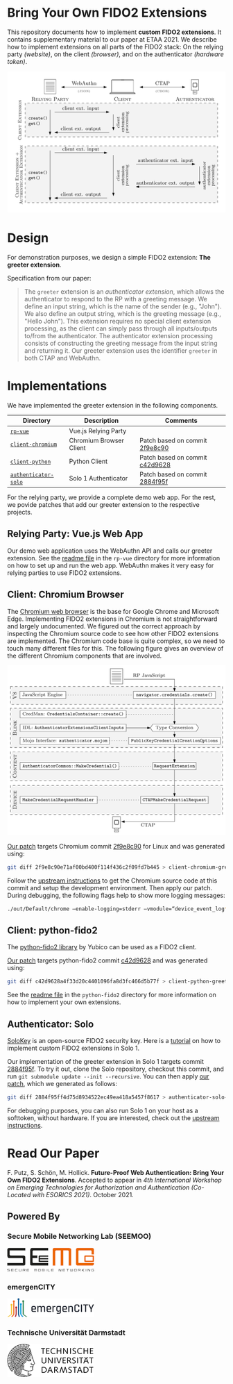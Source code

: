 # Bring Your Own FIDO2 Extensions
This repository documents how to implement **custom FIDO2 extensions**. It contains supplementary material to our paper at ETAA 2021. We describe how to implement extensions on all parts of the FIDO2 stack: On the relying party *(website)*, on the client *(browser)*, and on the authenticator *(hardware token)*.


![FIDO2 System Model & Protocol Flow](.img/system_model.png)

# Design
For demonstration purposes, we design a simple FIDO2 extension: **The greeter extension**.

Specification from our paper:

> The `greeter` extension is an *authenticator extension*, which allows the authenticator to respond to the RP with a greeting message. We define an input string, which is the name of the sender (e.g., "John"). We also define an output string, which is the greeting message (e.g., "Hello John"). This extension requires no special client extension processing, as the client can simply pass through all inputs/outputs to/from the authenticator. The authenticator extension processing consists of constructing the greeting message from the input string and returning it. Our greeter extension uses the identifier `greeter` in both CTAP and WebAuthn.


# Implementations

We have implemented the greeter extension in the following components.

| Directory | Description | Comments |
| --- | --- | --- |
| [`rp-vue`](rp-vue/) | Vue.js Relying Party |  |
| [`client-chromium`](client-chromium) | Chromium Browser Client | Patch based on commit [2f9e8c90](https://chromium.googlesource.com/chromium/src/+/2f9e8c90)  |
| [`client-python`](client-python) | Python Client | Patch based on commit [c42d9628](https://github.com/Yubico/python-fido2/commit/c42d9628a4f33d20c4401096fa8d3fc466d5b77f) |
| [`authenticator-solo`](authenticator-solo) | Solo 1 Authenticator | Patch based on commit [2884f95f](https://github.com/solokeys/solo/commit/2884f95ff4d75d8934522ec49ea418a5457f8617) |

For the relying party, we provide a complete demo web app. For the rest, we povide patches that add our greeter extension to the respective projects.


## Relying Party: Vue.js Web App

Our demo web application uses the WebAuthn API and calls our greeter extension. See the [readme file](rp-vue/) in the `rp-vue` directory for more information on how to set up and run the web app. WebAuthn makes it very easy for relying parties to use FIDO2 extensions.

## Client: Chromium Browser

The [Chromium web browser](https://www.chromium.org/Home) is the base for Google Chrome and Microsoft Edge. Implementing FIDO2 extensions in Chromium is not straightforward and largely undocumented. We figured out the correct approach by inspecting the Chromium source code to see how other FIDO2 extensions are implemented. The Chromium code base is quite complex, so we need to touch many different files for this. The following figure gives an overview of the different Chromium components that are involved.

![Chromium FIDO2 client implementation](.img/chromium_fido2.png)


[Our patch](client-chromium/client-chromium-greeter.patch) targets Chromium commit [2f9e8c90](https://chromium.googlesource.com/chromium/src/+/2f9e8c90) for Linux and was generated using:

```bash
git diff 2f9e8c90e71af00bd400f114f436c2f09fd7b445 > client-chromium-greeter.patch 
```

Follow the [upstream instructions](https://chromium.googlesource.com/chromium/src/+/refs/heads/main/docs/linux/build_instructions.md) to get the Chromium source code at this commit and setup the development environment. Then apply our patch. During debugging, the following flags help to show more logging messages:

```bash
./out/Default/chrome –enable-logging=stderr –vmodule=“device_event_log*=1”
```


## Client: python-fido2

The [python-fido2 library](https://github.com/Yubico/python-fido2) by Yubico can be used as a FIDO2 client.

[Our patch](client-python/client-python-greeter.patch) targets python-fido2 commit [c42d9628](https://github.com/Yubico/python-fido2/commit/c42d9628a4f33d20c4401096fa8d3fc466d5b77f) and was generated using:

```bash
git diff c42d9628a4f33d20c4401096fa8d3fc466d5b77f > client-python-greeter.patch
```

See the [readme file](python-fido2/) in the `python-fido2` directory for more information on how to implement your own extensions.



## Authenticator: Solo

[SoloKey](https://solokeys.com/) is an open-source FIDO2 security key. Here is a [tutorial](https://github.com/solokeys/solo/blob/master/docs/tutorial-writing-extensions.md) on how to implement custom FIDO2 extensions in Solo 1.

Our implementation of the greeter extension in Solo 1 targets commit [2884f95f](https://github.com/solokeys/solo/commit/2884f95ff4d75d8934522ec49ea418a5457f8617). To try it out, clone the Solo repository, checkout this commit, and run `git submodule update --init --recursive`. You can then apply [our patch](authenticator-solo/authenticator-solo-greeter.patch), which we generated as follows:

```bash
git diff 2884f95ff4d75d8934522ec49ea418a5457f8617 > authenticator-solo-greeter.patch 
```

For debugging purposes, you can also run Solo 1 on your host as a softtoken, without hardware. If you are interested, check out the [upstream instructions](https://github.com/solokeys/solo#developing-solo-no-hardware-needed).

# Read Our Paper

F. Putz, S. Schön, M. Hollick. **Future-Proof Web Authentication: Bring Your Own FIDO2 Extensions**. Accepted to appear in *4th International Workshop on Emerging Technologies for Authorization and Authentication (Co-Located with ESORICS 2021)*. October 2021.


## Powered By

### Secure Mobile Networking Lab (SEEMOO)
<a href="https://www.seemoo.tu-darmstadt.de">![SEEMOO logo](.img/seemoo.png)</a>
### emergenCITY
<a href="https://www.emergencity.de/">![emergenCITY logo](.img/emergencity.png)</a>
### Technische Universität Darmstadt
<a href="https://www.tu-darmstadt.de/index.en.jsp">![TU Darmstadt logo](.img/tudarmstadt.png)</a>
